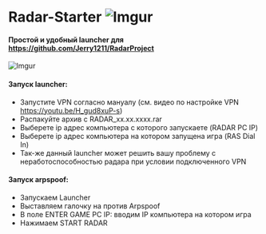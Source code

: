 # Radar-Starter ![Imgur](https://camo.githubusercontent.com/87d71baf2060bafcc9947895d7ab3c97eab4f883/68747470733a2f2f692e696d6775722e636f6d2f6e334a744e35642e706e67)

#### Простой и удобный launcher для https://github.com/Jerry1211/RadarProject

![Imgur](https://image.ibb.co/meKPaH/image.png)

#### Запуск launcher:
* Запуcтите VPN согласно мануалу (см. видео по настройке VPN https://youtu.be/H_gud8xuP-s)
* Распакуйте архив с RADAR_xx.xx.xxxx.rar
* Выберете ip адрес компьютера с которого запускаете (RADAR PC IP)
* Выберете ip адрес компьютера на котором запущена игра (RAS Dial In)
* Так-же данный launcher может решить вашу проблему с неработоспособностью радара при условии подключенного VPN

#### Запуск arpspoof:
* Запускаем Launcher
* Выставляем галочку на против Arpspoof
* В поле ENTER GAME PC IP: вводим IP компьютера на котором игра
* Нажимаем START RADAR
